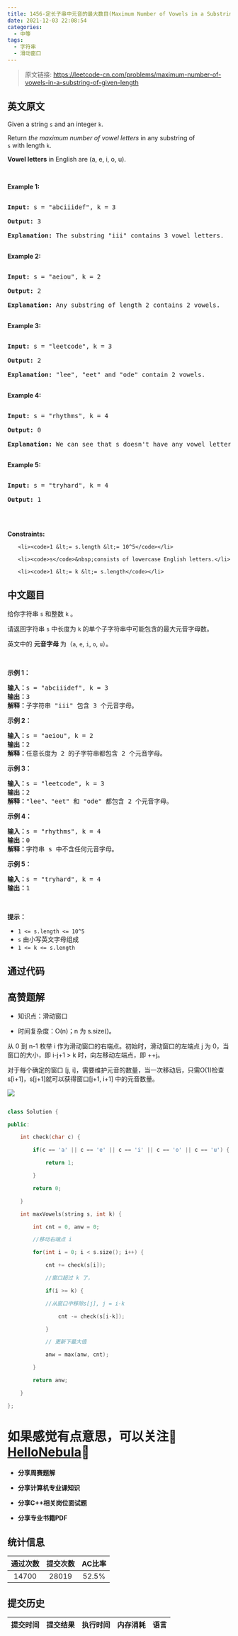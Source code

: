 ```yaml
---
title: 1456-定长子串中元音的最大数目(Maximum Number of Vowels in a Substring of Given Length)
date: 2021-12-03 22:08:54
categories:
  - 中等
tags:
  - 字符串
  - 滑动窗口
---
```


> 原文链接: https://leetcode-cn.com/problems/maximum-number-of-vowels-in-a-substring-of-given-length


## 英文原文
<div><p>Given a string <code>s</code> and an integer <code>k</code>.</p>

<p>Return <em>the maximum number of vowel letters</em> in any substring of <code>s</code>&nbsp;with&nbsp;length <code>k</code>.</p>

<p><strong>Vowel letters</strong> in&nbsp;English are&nbsp;(a, e, i, o, u).</p>

<p>&nbsp;</p>
<p><strong>Example 1:</strong></p>

<pre>
<strong>Input:</strong> s = &quot;abciiidef&quot;, k = 3
<strong>Output:</strong> 3
<strong>Explanation:</strong> The substring &quot;iii&quot; contains 3 vowel letters.
</pre>

<p><strong>Example 2:</strong></p>

<pre>
<strong>Input:</strong> s = &quot;aeiou&quot;, k = 2
<strong>Output:</strong> 2
<strong>Explanation:</strong> Any substring of length 2 contains 2 vowels.
</pre>

<p><strong>Example 3:</strong></p>

<pre>
<strong>Input:</strong> s = &quot;leetcode&quot;, k = 3
<strong>Output:</strong> 2
<strong>Explanation:</strong> &quot;lee&quot;, &quot;eet&quot; and &quot;ode&quot; contain 2 vowels.
</pre>

<p><strong>Example 4:</strong></p>

<pre>
<strong>Input:</strong> s = &quot;rhythms&quot;, k = 4
<strong>Output:</strong> 0
<strong>Explanation:</strong> We can see that s doesn&#39;t have any vowel letters.
</pre>

<p><strong>Example 5:</strong></p>

<pre>
<strong>Input:</strong> s = &quot;tryhard&quot;, k = 4
<strong>Output:</strong> 1
</pre>

<p>&nbsp;</p>
<p><strong>Constraints:</strong></p>

<ul>
	<li><code>1 &lt;= s.length &lt;= 10^5</code></li>
	<li><code>s</code>&nbsp;consists of lowercase English letters.</li>
	<li><code>1 &lt;= k &lt;= s.length</code></li>
</ul></div>

## 中文题目
<div><p>给你字符串 <code>s</code> 和整数 <code>k</code> 。</p>

<p>请返回字符串 <code>s</code> 中长度为 <code>k</code> 的单个子字符串中可能包含的最大元音字母数。</p>

<p>英文中的 <strong>元音字母 </strong>为（<code>a</code>, <code>e</code>, <code>i</code>, <code>o</code>, <code>u</code>）。</p>

<p>&nbsp;</p>

<p><strong>示例 1：</strong></p>

<pre><strong>输入：</strong>s = &quot;abciiidef&quot;, k = 3
<strong>输出：</strong>3
<strong>解释：</strong>子字符串 &quot;iii&quot; 包含 3 个元音字母。
</pre>

<p><strong>示例 2：</strong></p>

<pre><strong>输入：</strong>s = &quot;aeiou&quot;, k = 2
<strong>输出：</strong>2
<strong>解释：</strong>任意长度为 2 的子字符串都包含 2 个元音字母。
</pre>

<p><strong>示例 3：</strong></p>

<pre><strong>输入：</strong>s = &quot;leetcode&quot;, k = 3
<strong>输出：</strong>2
<strong>解释：</strong>&quot;lee&quot;、&quot;eet&quot; 和 &quot;ode&quot; 都包含 2 个元音字母。
</pre>

<p><strong>示例 4：</strong></p>

<pre><strong>输入：</strong>s = &quot;rhythms&quot;, k = 4
<strong>输出：</strong>0
<strong>解释：</strong>字符串 s 中不含任何元音字母。
</pre>

<p><strong>示例 5：</strong></p>

<pre><strong>输入：</strong>s = &quot;tryhard&quot;, k = 4
<strong>输出：</strong>1
</pre>

<p>&nbsp;</p>

<p><strong>提示：</strong></p>

<ul>
	<li><code>1 &lt;= s.length &lt;= 10^5</code></li>
	<li><code>s</code> 由小写英文字母组成</li>
	<li><code>1 &lt;= k &lt;= s.length</code></li>
</ul>
</div>

## 通过代码
<RecoDemo>
</RecoDemo>


## 高赞题解
* 知识点：滑动窗口
* 时间复杂度：O(n)；n 为 s.size()。

从 0 到 n-1 枚举 i 作为滑动窗口的右端点。初始时，滑动窗口的左端点 j 为 0，当窗口的大小，即 i-j+1 > k 时，向左移动左端点，即 ++j。
对于每个确定的窗口 [j, i]，需要维护元音的数量，当一次移动后，只需O(1)检查s[i+1]，s[j+1]就可以获得窗口[j+1, i+1] 中的元音数量。
![](../images/maximum-number-of-vowels-in-a-substring-of-given-length-0.png)
```cpp
class Solution {
public:
    int check(char c) {
        if(c == 'a' || c == 'e' || c == 'i' || c == 'o' || c == 'u') {
            return 1;
        }
        return 0;
    } 
    int maxVowels(string s, int k) {
        int cnt = 0, anw = 0;
        //移动右端点 i
        for(int i = 0; i < s.size(); i++) {
            cnt += check(s[i]);
            //窗口超过 k 了，
            if(i >= k) {
            //从窗口中移除s[j], j = i-k
                cnt -= check(s[i-k]);
            }
            // 更新下最大值
            anw = max(anw, cnt);
        }
        return anw;
    }
};
```
# 如果感觉有点意思，可以关注👏[HelloNebula](../images/maximum-number-of-vowels-in-a-substring-of-given-length-1.jpg)👏
* **分享周赛题解**
* **分享计算机专业课知识**
* **分享C++相关岗位面试题**
* **分享专业书籍PDF**

## 统计信息
| 通过次数 | 提交次数 | AC比率 |
| :------: | :------: | :------: |
|    14700    |    28019    |   52.5%   |

## 提交历史
| 提交时间 | 提交结果 | 执行时间 |  内存消耗  | 语言 |
| :------: | :------: | :------: | :--------: | :--------: |
